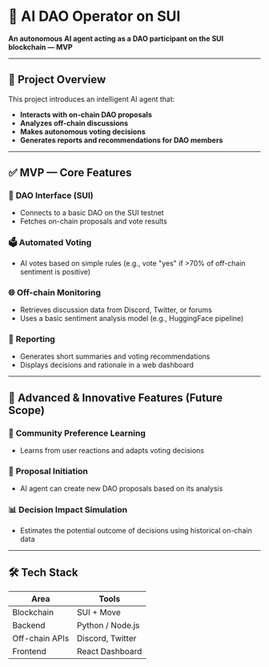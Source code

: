 # 🧠 AI DAO Operator on SUI
**An autonomous AI agent acting as a DAO participant on the SUI blockchain — MVP**

---

## 📌 Project Overview

This project introduces an intelligent AI agent that:

- **Interacts with on-chain DAO proposals**
- **Analyzes off-chain discussions**
- **Makes autonomous voting decisions**
- **Generates reports and recommendations for DAO members**

---

## ✅ MVP — Core Features

### 🔗 **DAO Interface (SUI)**
- Connects to a basic DAO on the SUI testnet  
- Fetches on-chain proposals and vote results

### 🗳️ **Automated Voting**
- AI votes based on simple rules (e.g., vote "yes" if >70% of off-chain sentiment is positive)

### 🌐 **Off-chain Monitoring**
- Retrieves discussion data from Discord, Twitter, or forums  
- Uses a basic sentiment analysis model (e.g., HuggingFace pipeline)

### 🧾 **Reporting**
- Generates short summaries and voting recommendations  
- Displays decisions and rationale in a web dashboard

---

## 🚀 Advanced & Innovative Features (Future Scope)

### 🧠 **Community Preference Learning**
- Learns from user reactions and adapts voting decisions

### 📝 **Proposal Initiation**
- AI agent can create new DAO proposals based on its analysis

### 📊 **Decision Impact Simulation**
- Estimates the potential outcome of decisions using historical on-chain data

---

## 🛠️ Tech Stack

| **Area**           | **Tools**                                    |
|--------------------|----------------------------------------------|
| Blockchain         | SUI + Move                                   |
| Backend            | Python / Node.js                             |
| Off-chain APIs     | Discord, Twitter                             |
| Frontend           | React Dashboard                              |
